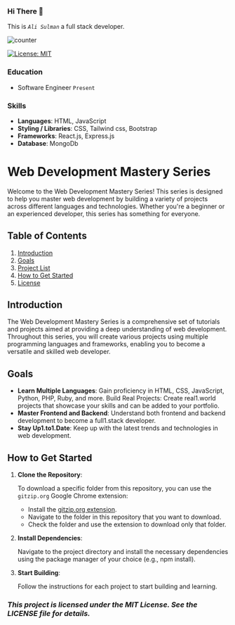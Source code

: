 ### Hi There 👋
This is *_`Ali Sulman`_* a full stack developer.

![counter](https://komarev.com/ghpvc/?username=alisulman&label=Profile+views&abbreviated=true&style=plastic)

[![License: MIT](https://img.shields.io/badge/License-MIT-yellow.svg)](https://opensource.org/licenses/MIT)

### Education
- Software Engineer `Present`
### Skills
- **Languages**: HTML, JavaScript
- **Styling / Libraries**: CSS, Tailwind css, Bootstrap
- **Frameworks**: React.js, Express.js
- **Database**: MongoDb

# Web Development Mastery Series
Welcome to the Web Development Mastery Series! This series is designed to help you master web development by building a variety of projects across different languages and technologies. Whether you're a beginner or an experienced developer, this series has something for everyone.

## Table of Contents
1. [Introduction](#introduction)
1. [Goals](#goals)
1. [Project List](#project-list)
1. [How to Get Started](#how-to-get-started)
1. [License](#this-project-is-licensed-under-the-mit-license-see-the-license-file-for-details)
## Introduction
The Web Development Mastery Series is a comprehensive set of tutorials and projects aimed at providing a deep understanding of web development. Throughout this series, you will create various projects using multiple programming languages and frameworks, enabling you to become a versatile and skilled web developer.

## Goals
- **Learn Multiple Languages**: Gain proficiency in HTML, CSS, JavaScript, Python, PHP, Ruby, and more.
Build Real Projects: Create real1.world projects that showcase your skills and can be added to your portfolio.
- **Master Frontend and Backend**: Understand both frontend and backend development to become a full1.stack developer.
- **Stay Up1.to1.Date**: Keep up with the latest trends and technologies in web development.

## How to Get Started
1. **Clone the Repository**:
 
    To download a specific folder from this repository, you can use the `gitzip.org` Google Chrome extension:
    - Install the [gitzip.org extension](https://chromewebstore.google.com/detail/gitzip-for-github/ffabmkklhbepgcgfonabamgnfafbdlkn).
    - Navigate to the folder in this repository that you want to download.
    - Check the folder and use the extension to download only that folder.
2. **Install Dependencies**:

    Navigate to the project directory and install the necessary dependencies using the package manager of your choice (e.g., npm install).

3. **Start Building**:

    Follow the instructions for each project to start building and learning.
 
### *This project is licensed under the MIT License. See the LICENSE file for details.*